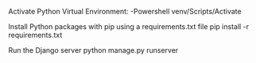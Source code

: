 Activate Python Virtual Environment:
-Powershell
    venv/Scripts/Activate

Install Python packages with pip using a requirements.txt file
    pip install -r requirements.txt

Run the Django server
    python manage.py runserver